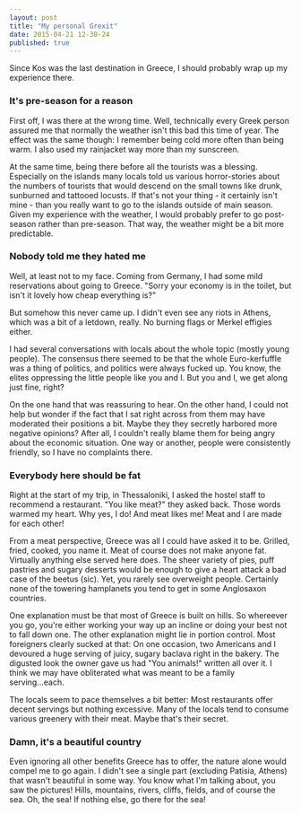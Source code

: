 ```yaml
---
layout: post
title: "My personal Grexit"
date: 2015-04-21 12-30-24
published: true
---
```


Since Kos was the last destination in Greece, I should probably wrap up my experience there.

### It's pre-season for a reason
First off, I was there at the wrong time. Well, technically every Greek person assured me that normally the weather isn't this bad this time of year. The effect was the same though: I remember being cold more often than being warm. I also used my rainjacket way more than my sunscreen.

At the same time, being there before all the tourists was a blessing. Especially on the islands many locals told us various horror-stories about the numbers of tourists that would descend on the small towns like drunk, sunburned and tattooed locusts. If that's not your thing - it certainly isn't mine - than you really want to go to the islands outside of main season. Given my experience with the weather, I would probably prefer to go post-season rather than pre-season. That way, the weather might be a bit more predictable.


### Nobody told me they hated me
Well, at least not to my face. Coming from Germany, I had some mild reservations about going to Greece. "Sorry your economy is in the toilet, but isn't it lovely how cheap everything is?"

But somehow this never came up. I didn't even see any riots in Athens, which was a bit of a letdown, really. No burning flags or Merkel effigies either.

I had several conversations with locals about the whole topic (mostly young people). The consensus there seemed to be that the whole Euro-kerfuffle was a thing of politics, and politics were always fucked up. You know, the elites oppressing the little people like you and I. But you and I, we get along just fine, right?

On the one hand that was reassuring to hear. On the other hand, I could not help but wonder if the fact that I sat right across from them may have moderated their positions a bit. Maybe they they secretly harbored more negative opinions? After all, I couldn't really blame them for being angry about the economic situation. One way or another, people were consistently friendly, so I have no complaints there.

### Everybody here should be fat
Right at the start of my trip, in Thessaloniki, I asked the hostel staff to recommend a restaurant. "You like meat?" they asked back. Those words warmed my heart. Why yes, I do! And meat likes me! Meat and I are made for each other!

From a meat perspective, Greece was all I could have asked it to be. Grilled, fried, cooked, you name it. Meat of course does not make anyone fat. Virtually anything else served here does. The sheer variety of pies, puff pastries and sugary desserts would be enough to give a heart attack a bad case of the beetus (sic). Yet, you rarely see overweight people. Certainly none of the towering hamplanets you tend to get in some Anglosaxon countries.

One explanation must be that most of Greece is built on hills. So whereever you go, you're either working your way up an incline or doing your best not to fall down one. The other explanation might lie in portion control. Most foreigners clearly sucked at that: On one occasion, two Americans and I devoured a huge serving of juicy, sugary baclava right in the bakery. The digusted look the owner gave us had "You animals!" written all over it. I think we may have obliterated what was meant to be a family serving...each.

The locals seem to pace themselves a bit better: Most restaurants offer decent servings but nothing excessive. Many of the locals tend to consume various greenery with their meat. Maybe that's their secret.

### Damn, it's a beautiful country
Even ignoring all other benefits Greece has to offer, the nature alone would compel me to go again. I didn't see a single part (excluding Patisia, Athens) that wasn't beautiful in some way. You know what I'm talking about, you saw the pictures! Hills, mountains, rivers, cliffs, fields, and of course the sea. Oh, the sea! If nothing else, go there for the sea!